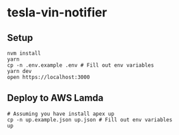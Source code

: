 # tesla-vin-notifier

## Setup

```shell
nvm install
yarn
cp -n .env.example .env # Fill out env variables
yarn dev
open https://localhost:3000
```

## Deploy to AWS Lamda
```shell
# Assuming you have install apex up
cp -n up.example.json up.json # Fill out env variables
up
```
